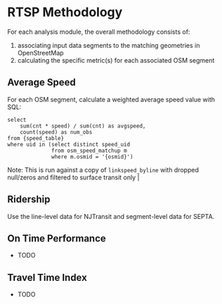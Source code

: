 # RTSP Methodology

For each analysis module, the overall methodology consists of:

1. associating input data segments to the matching geometries in OpenStreetMap
2. calculating the specific metric(s) for each associated OSM segment

## Average Speed

For each OSM segment, calculate a weighted average speed value with SQL:

```
select
    sum(cnt * speed) / sum(cnt) as avgspeed,
    count(speed) as num_obs
from {speed_table}
where uid in (select distinct speed_uid
              from osm_speed_matchup m
              where m.osmid = '{osmid}')
```

Note: This is run against a copy of `linkspeed_byline` with dropped null/zeros and filtered to surface transit only |

## Ridership

Use the line-level data for NJTransit and segment-level data for SEPTA.

## On Time Performance

- TODO

## Travel Time Index

- TODO
